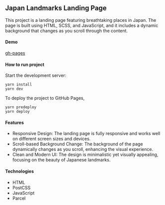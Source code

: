 ## Japan Landmarks Landing Page

This project is a landing page featuring breathtaking places in Japan. The page is built using HTML, SCSS, and JavaScript, and it includes a dynamic background that changes as you scroll through the content.

#### Demo

[gh-pages](https://amorymeow.github.io/scroll_landing/)

#### How to run project

Start the development server:
```
yarn install
yarn dev
```
To deploy the project to GitHub Pages,
```
yarn predeploy
yarn deploy
```

#### Features

- Responsive Design: The landing page is fully responsive and works well on different screen sizes and devices. 
- Scroll-based Background Change: The background of the page dynamically changes as you scroll, enhancing the visual experience. 
- Clean and Modern UI: The design is minimalistic yet visually appealing, focusing on the beauty of Japanese landmarks. 

#### Technologies

- HTML
- PostCSS
- JavaScript
- Parcel

